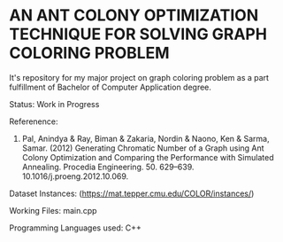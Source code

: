 # AN ANT COLONY OPTIMIZATION TECHNIQUE FOR SOLVING GRAPH COLORING PROBLEM 
It's repository for my major project on graph coloring problem as a part fulfillment of Bachelor of Computer Application degree.

Status: Work in Progress

Referenence: 
1. Pal, Anindya & Ray, Biman & Zakaria, Nordin & Naono, Ken & Sarma, Samar. (2012) Generating Chromatic Number of a Graph using Ant Colony Optimization and Comparing the Performance with Simulated Annealing. Procedia Engineering. 50. 629–639. 10.1016/j.proeng.2012.10.069. 

Dataset Instances: (https://mat.tepper.cmu.edu/COLOR/instances/)

Working Files: main.cpp

Programming Languages used: C++

